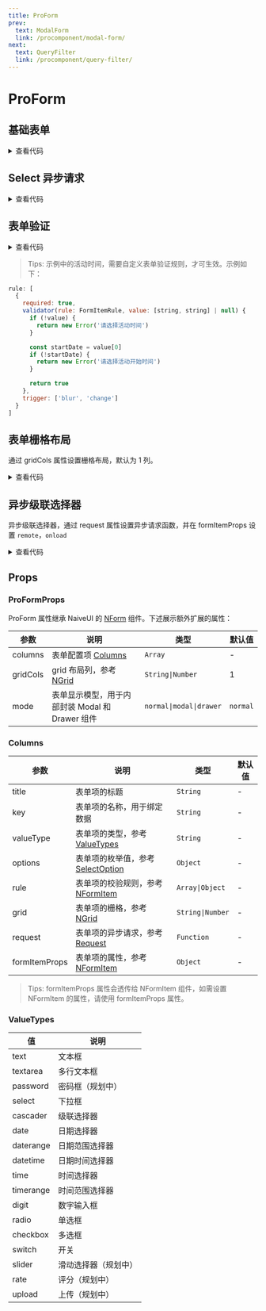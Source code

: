 ```yaml
---
title: ProForm
prev:
  text: ModalForm
  link: /procomponent/modal-form/
next:
  text: QueryFilter
  link: /procomponent/query-filter/
---
```


<script setup>
import demo from './demo.vue'
import CascaderRemote from './cascader-remote.vue'
import SelectRemote from './select-remote.vue'
import Validate from './validate.vue'
import GridForm from './grid.vue'
</script>

# ProForm
## 基础表单

<ClientOnly>
    <demo />
</ClientOnly>

<details>
<summary>查看代码</summary>

<<< @/procomponent/pro-form/demo.vue
</details>

## Select 异步请求

<ClientOnly>
  <SelectRemote />
</ClientOnly>

<details>
<summary>查看代码</summary>

<<< @/procomponent/pro-form/select-remote.vue
</details>

## 表单验证

<ClientOnly>
  <Validate />
</ClientOnly>

<details>
<summary>查看代码</summary>

<<< @/procomponent/pro-form/validate.vue
</details>

> Tips:
> 示例中的活动时间，需要自定义表单验证规则，才可生效。示例如下：

```js
rule: [
  {
    required: true,
    validator(rule: FormItemRule, value: [string, string] | null) {
      if (!value) {
        return new Error('请选择活动时间')
      }

      const startDate = value[0]
      if (!startDate) {
        return new Error('请选择活动开始时间')
      }

      return true
    },
    trigger: ['blur', 'change']
  }
]
```

## 表单栅格布局

通过 gridCols 属性设置栅格布局，默认为 1 列。

<ClientOnly>
  <GridForm />
</ClientOnly>

<details>
<summary>查看代码</summary>

<<< @/procomponent/pro-form/grid.vue
</details>


## 异步级联选择器

异步级联选择器，通过 request 属性设置异步请求函数，并在 formItemProps 设置 `remote`，`onload`

<ClientOnly>
  <CascaderRemote />
</ClientOnly>

<details>
<summary>查看代码</summary>

<<< @/procomponent/pro-form/cascader-remote.vue
</details>


## Props

### ProFormProps

ProForm 属性继承 NaiveUI 的 [NForm]() 组件。下述展示额外扩展的属性： 

| 参数 | 说明 | 类型 | 默认值 |
| --- | --- | --- | --- |
| columns | 表单配置项 [Columns]() | `Array` | - |
| gridCols | grid 布局列，参考[NGrid]() | `String\|Number` | 1 |
| mode | 表单显示模型，用于内部封装 Modal 和 Drawer 组件 | `normal\|modal\|drawer` | `normal` |

### Columns

<!-- | value | 表单项的值，用于绑定数据 | `String\|Number\|Array` | - | -->
| 参数 | 说明 | 类型 | 默认值 |
| --- | --- | --- | --- |
| title | 表单项的标题 | `String` | - |
| key | 表单项的名称，用于绑定数据 | `String` | - |
| valueType | 表单项的类型，参考 [ValueTypes]() | `String` | - |
| options | 表单项的枚举值，参考 [SelectOption]() | `Object` | - |
| rule | 表单项的校验规则，参考 [NFormItem]() | `Array\|Object` | - |
| grid | 表单项的栅格，参考 [NGrid]() | `String\|Number` | - |
| request | 表单项的异步请求，参考 [Request]() | `Function` | - |
| formItemProps | 表单项的属性，参考 [NFormItem]() | `Object` | - |

> Tips:
> formItemProps 属性会透传给 NFormItem 组件，如需设置 NFormItem 的属性，请使用 formItemProps 属性。

### ValueTypes

| 值 | 说明 |
| --- | --- |
| text | 文本框 |
| textarea | 多行文本框 |
| password | 密码框（规划中） |
| select | 下拉框 |
| cascader | 级联选择器 |
| date | 日期选择器 |
| daterange | 日期范围选择器 |
| datetime | 日期时间选择器 |
| time | 时间选择器 |
| timerange | 时间范围选择器 |
| digit | 数字输入框 |
| radio | 单选框 |
| checkbox | 多选框 |
| switch | 开关 |
| slider | 滑动选择器（规划中） |
| rate | 评分（规划中） |
| upload | 上传（规划中） |
